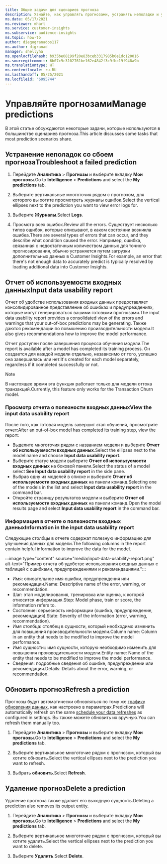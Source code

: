 ```yaml
---
title: Общие задачи для сценариев прогноза
description: Узнайте, как управлять прогнозами, устранять неполадки и уточнять их.
ms.date: 05/17/2021
ms.reviewer: mhart
ms.service: customer-insights
ms.subservice: audience-insights
ms.topic: how-to
author: diegogranados117
ms.author: digranad
manager: shellyha
ms.openlocfilehash: b935be08199f20e83bceb3317985b0e1dc120016
ms.sourcegitcommit: 6b07c9c3102761be162e4842f3c9fbc19f948a9b
ms.translationtype: HT
ms.contentlocale: ru-RU
ms.lasthandoff: 05/25/2021
ms.locfileid: "6095744"
---
```

# <a name="manage-predictions"></a><span data-ttu-id="13b80-103">Управляйте прогнозами</span><span class="sxs-lookup"><span data-stu-id="13b80-103">Manage predictions</span></span>

<span data-ttu-id="13b80-104">В этой статье обсуждаются некоторые задачи, которые используются в большинстве сценариев прогноза.</span><span class="sxs-lookup"><span data-stu-id="13b80-104">This article discusses some tasks that most prediction scenarios share.</span></span>

## <a name="troubleshoot-a-failed-prediction"></a><span data-ttu-id="13b80-105">Устранение неполадок со сбоем прогноза</span><span class="sxs-lookup"><span data-stu-id="13b80-105">Troubleshoot a failed prediction</span></span>

1. <span data-ttu-id="13b80-106">Перейдите **Аналитика** > **Прогнозы** и выберите вкладку **Мои прогнозы**.</span><span class="sxs-lookup"><span data-stu-id="13b80-106">Go to **Intelligence** > **Predictions** and select the **My predictions** tab.</span></span>

1. <span data-ttu-id="13b80-107">Выберите вертикальные многоточия рядом с прогнозом, для которого вы хотите просмотреть журналы ошибок.</span><span class="sxs-lookup"><span data-stu-id="13b80-107">Select the vertical ellipses next to the prediction you want to view error logs for.</span></span>

1. <span data-ttu-id="13b80-108">Выберите **Журналы**.</span><span class="sxs-lookup"><span data-stu-id="13b80-108">Select **Logs**.</span></span>

1. <span data-ttu-id="13b80-109">Просмотр всех ошибок.</span><span class="sxs-lookup"><span data-stu-id="13b80-109">Review all the errors.</span></span> <span data-ttu-id="13b80-110">Существует несколько типов ошибок, которые описывают, в каком состоянии возникла ошибка.</span><span class="sxs-lookup"><span data-stu-id="13b80-110">There are several types of errors that can occur, and they describe what condition caused the error.</span></span> <span data-ttu-id="13b80-111">Например, ошибка, связанная с недостаточным количеством данных для точного прогнозирования, обычно устраняется путем загрузки дополнительных данных в Customer Insights.</span><span class="sxs-lookup"><span data-stu-id="13b80-111">For example, an error that there's not enough data to accurately predict is typically resolved by loading additional data into Customer Insights.</span></span>

## <a name="input-data-usability-report"></a><span data-ttu-id="13b80-112">Отчет об используемости входных данных</span><span class="sxs-lookup"><span data-stu-id="13b80-112">Input data usability report</span></span>

<span data-ttu-id="13b80-113">Отчет об удобстве использования входных данных предоставляет консолидированное представление об ошибках и предупреждениях, которые могут генерироваться вашими готовыми прогнозами.</span><span class="sxs-lookup"><span data-stu-id="13b80-113">The input data usability report provides a consolidated view of the errors and warnings that your out-of-box predictions may be generating.</span></span> <span data-ttu-id="13b80-114">Также даются рекомендации по повышению производительности модели.</span><span class="sxs-lookup"><span data-stu-id="13b80-114">It also gives recommendations how to improve the model performance.</span></span>

<span data-ttu-id="13b80-115">Отчет доступен после завершения процесса обучения модели.</span><span class="sxs-lookup"><span data-stu-id="13b80-115">The report is available after a model has completed its training process.</span></span> <span data-ttu-id="13b80-116">Он создается для каждой модели отдельно, независимо от того, успешно она завершилась или нет.</span><span class="sxs-lookup"><span data-stu-id="13b80-116">It's created for each model separately, regardless if it completed successfully or not.</span></span>

> [!NOTE]
> <span data-ttu-id="13b80-117">В настоящее время эта функция работает только для модели оттока транзакций.</span><span class="sxs-lookup"><span data-stu-id="13b80-117">Currently, this feature only works for the Transaction Churn model.</span></span>

### <a name="view-the-input-data-usability-report"></a><span data-ttu-id="13b80-118">Просмотр отчета о полезности входных данных</span><span class="sxs-lookup"><span data-stu-id="13b80-118">View the input data usability report</span></span>

<span data-ttu-id="13b80-119">После того, как готовая модель завершит этап обучения, просмотрите отчет:</span><span class="sxs-lookup"><span data-stu-id="13b80-119">After an out-of-box model has completed its training step, view the report:</span></span>
- <span data-ttu-id="13b80-120">Выделите многоточия рядом с названием модели и выберите **Отчет об используемости входных данных**.</span><span class="sxs-lookup"><span data-stu-id="13b80-120">Select the ellipses next to the model name and choose **Input data usability report**.</span></span>
- <span data-ttu-id="13b80-121">Выберите статус модели выберите **Отчет об используемости входных данных** на боковой панели.</span><span class="sxs-lookup"><span data-stu-id="13b80-121">Select the status of a model select **See Input data usability report** in the side pane.</span></span>
- <span data-ttu-id="13b80-122">Выбрав одну из моделей в списке и выберите **Отчет об используемости входных данных** на панели команд.</span><span class="sxs-lookup"><span data-stu-id="13b80-122">Selecting one of the models in the list and select **Input data usability report** in the command bar.</span></span>
- <span data-ttu-id="13b80-123">Откройте страницу результатов модели и выберите **Отчет об используемости входных данных** на панели команд.</span><span class="sxs-lookup"><span data-stu-id="13b80-123">Open the model results page and select **Input data usability report** in the command bar.</span></span>

### <a name="information-in-the-input-data-usability-report"></a><span data-ttu-id="13b80-124">Информация в отчете о полезности входных данных</span><span class="sxs-lookup"><span data-stu-id="13b80-124">Information in the input data usability report</span></span>

<span data-ttu-id="13b80-125">Следующие столбцы в отчете содержат полезную информацию для улучшения данных для модели.</span><span class="sxs-lookup"><span data-stu-id="13b80-125">The following columns in the report contain helpful information to improve the data for the model.</span></span>

:::image type="content" source="media/input-data-usability-report.png" alt-text="Пример отчета об удобстве использования входных данных с таблицей с ошибками, предупреждениями и рекомендациями.":::

- <span data-ttu-id="13b80-127">Имя: описательное имя ошибки, предупреждения или рекомендации.</span><span class="sxs-lookup"><span data-stu-id="13b80-127">Name: Descriptive name of the error, warning, or recommendation.</span></span>
- <span data-ttu-id="13b80-128">Шаг: этап моделирования, тренировка или оценка, к которой относится информация.</span><span class="sxs-lookup"><span data-stu-id="13b80-128">Step: Model phase, train or score, the information refers to.</span></span>
- <span data-ttu-id="13b80-129">Состояние: серьезность информации (ошибка, предупреждение, рекомендация).</span><span class="sxs-lookup"><span data-stu-id="13b80-129">State: Severity of the information (error, warning, recommendation).</span></span>
- <span data-ttu-id="13b80-130">Имя столбца: столбец в сущности, который необходимо изменить для повышения производительности модели.</span><span class="sxs-lookup"><span data-stu-id="13b80-130">Column name: Column in an entity that needs to be modified to improve the model performance.</span></span>
- <span data-ttu-id="13b80-131">Имя сущности:: имя сущности, которую необходимо изменить для повышения производительности модели.</span><span class="sxs-lookup"><span data-stu-id="13b80-131">Entity name: Name of the entity that needs to be modified to improve the model performance.</span></span>
- <span data-ttu-id="13b80-132">Сведения: подробные сведения об ошибке, предупреждении или рекомендации.</span><span class="sxs-lookup"><span data-stu-id="13b80-132">Details: Details about the error, warning, or recommendation.</span></span>

## <a name="refresh-a-prediction"></a><span data-ttu-id="13b80-133">Обновить прогноз</span><span class="sxs-lookup"><span data-stu-id="13b80-133">Refresh a prediction</span></span>

<span data-ttu-id="13b80-134">Прогнозы будут автоматически обновляться по тому же [графику обновления данных](system.md#schedule-tab), как настроено в параметрах.</span><span class="sxs-lookup"><span data-stu-id="13b80-134">Predictions will automatically refresh on the same [schedule your data refreshes](system.md#schedule-tab) as configured in settings.</span></span> <span data-ttu-id="13b80-135">Вы также можете обновить их вручную.</span><span class="sxs-lookup"><span data-stu-id="13b80-135">You can refresh them manually too.</span></span>

1. <span data-ttu-id="13b80-136">Перейдите **Аналитика** > **Прогнозы** и выберите вкладку **Мои прогнозы**.</span><span class="sxs-lookup"><span data-stu-id="13b80-136">Go to **Intelligence** > **Predictions** and select the **My predictions** tab.</span></span>

1. <span data-ttu-id="13b80-137">Выберите вертикальное многоточие рядом с прогнозом, который вы хотите обновить.</span><span class="sxs-lookup"><span data-stu-id="13b80-137">Select the vertical ellipses next to the prediction you want to refresh.</span></span>

1. <span data-ttu-id="13b80-138">Выбрать **обновить**.</span><span class="sxs-lookup"><span data-stu-id="13b80-138">Select **Refresh**.</span></span>

## <a name="delete-a-prediction"></a><span data-ttu-id="13b80-139">Удаление прогноз</span><span class="sxs-lookup"><span data-stu-id="13b80-139">Delete a prediction</span></span>

<span data-ttu-id="13b80-140">Удаление прогноза также удаляет его выходную сущность.</span><span class="sxs-lookup"><span data-stu-id="13b80-140">Deleting a prediction also removes its output entity.</span></span>

1. <span data-ttu-id="13b80-141">Перейдите **Аналитика** > **Прогнозы** и выберите вкладку **Мои прогнозы**.</span><span class="sxs-lookup"><span data-stu-id="13b80-141">Go to **Intelligence** > **Predictions** and select the **My predictions** tab.</span></span>

1. <span data-ttu-id="13b80-142">Выберите вертикальное многоточие рядом с прогнозом, который вы хотите удалить.</span><span class="sxs-lookup"><span data-stu-id="13b80-142">Select the vertical ellipses next to the prediction you want to delete.</span></span>

1. <span data-ttu-id="13b80-143">Выберите **Удалить**.</span><span class="sxs-lookup"><span data-stu-id="13b80-143">Select **Delete**.</span></span>

